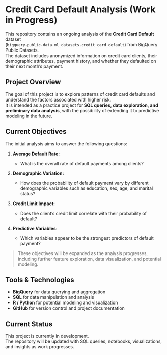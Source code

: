 # Credit Card Default Analysis (Work in Progress)

This repository contains an ongoing analysis of the **Credit Card Default** dataset  
(`bigquery-public-data.ml_datasets.credit_card_default`) from BigQuery Public Datasets.  
The dataset includes anonymized information on credit card clients, their demographic attributes, payment history, and whether they defaulted on their next month’s payment.

## Project Overview
The goal of this project is to explore patterns of credit card defaults and understand the factors associated with higher risk.  
It is intended as a practice project for **SQL queries, data exploration, and preliminary data analysis**, with the possibility of extending it to predictive modeling in the future.

## Current Objectives
The initial analysis aims to answer the following questions:

1. **Average Default Rate:**  
   - What is the overall rate of default payments among clients?

2. **Demographic Variation:**  
   - How does the probability of default payment vary by different demographic variables such as education, sex, age, and marital status?

3. **Credit Limit Impact:**  
   - Does the client’s credit limit correlate with their probability of default?

4. **Predictive Variables:**  
   - Which variables appear to be the strongest predictors of default payment?

> These objectives will be expanded as the analysis progresses, including further feature exploration, data visualization, and potential modeling.

## Tools & Technologies
- **BigQuery** for data querying and aggregation
- **SQL** for data manipulation and analysis
- **R / Python** for potential modeling and visualization
- **GitHub** for version control and project documentation

## Current Status
This project is currently in development.  
The repository will be updated with SQL queries, notebooks, visualizations, and insights as work progresses.  


